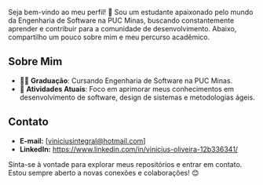 Seja bem-vindo ao meu perfil! 👋 Sou um estudante apaixonado pelo mundo da Engenharia de Software na PUC Minas, buscando constantemente aprender e contribuir para a comunidade de desenvolvimento. Abaixo, compartilho um pouco sobre mim e meu percurso acadêmico.

## Sobre Mim

- 👨‍🎓 **Graduação**: Cursando Engenharia de Software na PUC Minas.
- 🌱 **Atividades Atuais**: Foco em aprimorar meus conhecimentos em desenvolvimento de software, design de sistemas e metodologias ágeis.


## Contato

- **E-mail:** [viniciusintegral@hotmail.com]
- **LinkedIn:** https://www.linkedin.com/in/vinicius-oliveira-12b336341/

Sinta-se à vontade para explorar meus repositórios e entrar em contato. Estou sempre aberto a novas conexões e colaborações! 😊
